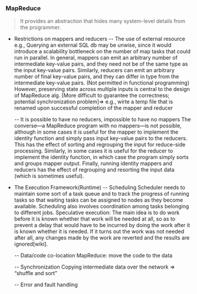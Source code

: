 ### MapReduce
> It provides an abstraction that hides many system-level details from the programmer.

- Restrictions on mappers and reducers
    -- The use of external resource
   e.g., Querying an external SQL db may be unwise, since it would introduce a scalability bottleneck on the number of map tasks that could run in parallel. In general, mappers can emit an arbitrary number of intermediate key-value pairs, and they need not be of the same type as the input key-value pairs. Similarly, reducers can emit an arbitrary number of final key-value pairs, and they can differ in type from the intermediate key-value pairs. (Not permitted in functional programming)
   However, preserving state across multiple inputs is central to the design of MapReduce alg. [More difficult to gyarantee the correctness; potential synchronization problem]=> e.g., wirte a temp file that is renamed upon successful completion of the mapper and reducer

    -- It is possible to have no reducers, impossible to have no mappers
   The converse—a MapReduce program with no mappers—is not possible, although in some cases it is useful for the mapper to implement the identity function and simply pass input key-value pairs to the reducers. This has the effect of sorting and regrouping the input for reduce-side processing. Similarly, in some cases it is useful for the reducer to implement the identity function, in which case the program simply sorts and groups mapper output. Finally, running identity mappers and reducers has the effect of regrouping and resorting the input data (which is sometimes useful).

- The Execution Framework(Runtime)
    -- Scheduling
   Scheduler needs to maintain some sort of a task queue and to track the progress of running tasks so that waiting tasks can be assigned to nodes as they become available. Scheduling also involves coordination among tasks belonging to different jobs.
   Speculative execution: The main idea is to do work before it is known whether that work will be needed at all, so as to prevent a delay that would have to be incurred by doing the work after it is known whether it is needed. If it turns out the work was not needed after all, any changes made by the work are reverted and the results are ignored[wiki].

    -- Data/code co-location
   MapReduce: move the code to the data

    -- Synchronization
   Copying intermediate data over the network => “shuffle and sort”

    -- Error and fault handling

